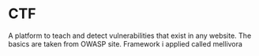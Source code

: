 # CTF
A platform to teach and detect vulnerabilities that exist in any website. The basics are taken from OWASP site. Framework i applied called mellivora 


